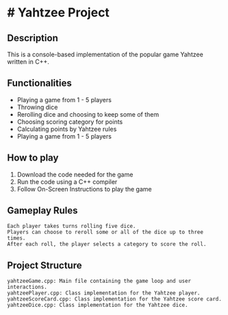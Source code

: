 # # Yahtzee Project

## Description
This is a console-based implementation of the popular game Yahtzee written in C++.

## Functionalities
- Playing a game from 1 - 5 players
- Throwing dice
- Rerolling dice and choosing to keep some of them
- Choosing scoring category for points
- Calculating points by Yahtzee rules
- Playing a game from 1 - 5 players

## How to play
1. Download the code needed for the game
2. Run the code using a C++ compiler
3. Follow On-Screen Instructions to play the game

## Gameplay Rules

    Each player takes turns rolling five dice.
    Players can choose to reroll some or all of the dice up to three times.
    After each roll, the player selects a category to score the roll.

## Project Structure

    yahtzeeGame.cpp: Main file containing the game loop and user interactions.
    yahtzeePlayer.cpp: Class implementation for the Yahtzee player.
    yahtzeeScoreCard.cpp: Class implementation for the Yahtzee score card.
    yahtzeeDice.cpp: Class implementation for the Yahtzee dice.
